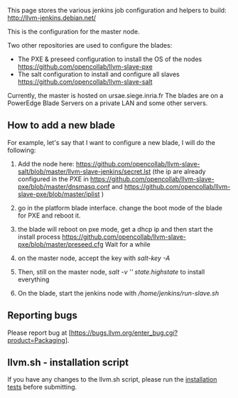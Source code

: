 This page stores the various jenkins job configuration and helpers to build:
http://llvm-jenkins.debian.net/

This is the configuration for the master node.

Two other repositories are used to configure the blades:
* The PXE & preseed configuration to install the OS of the nodes https://github.com/opencollab/llvm-slave-pxe
* The salt configuration to install and configure all slaves https://github.com/opencollab/llvm-slave-salt

Currently, the master is hosted on ursae.siege.inria.fr
The blades are on a PowerEdge Blade Servers on a private LAN and some other servers.

## How to add a new blade

For example, let's say that I want to configure a new blade, I will do the following:

1) Add the node here: https://github.com/opencollab/llvm-slave-salt/blob/master/llvm-slave-jenkins/secret.lst
(the ip are already configured in the PXE in https://github.com/opencollab/llvm-slave-pxe/blob/master/dnsmasq.conf and https://github.com/opencollab/llvm-slave-pxe/blob/master/iplist )

2) go in the platform blade interface. change the boot mode of the blade for PXE and reboot it.

3) the blade will reboot on pxe mode, get a dhcp ip and then start the install process
https://github.com/opencollab/llvm-slave-pxe/blob/master/preseed.cfg
Wait for a while

4) on the master node, accept the key with *salt-key -A <name>*

5) Then, still on the master node, *salt -v '<name>' state.highstate*
to install everything

6) On the blade, start the jenkins node with */home/jenkins/run-slave.sh*

## Reporting bugs

Please report bug at [https://bugs.llvm.org/enter_bug.cgi?product=Packaging].

## llvm.sh - installation script

If you have any changes to the llvm.sh script, please run the [installation tests](install-tests/README.md) before submitting.